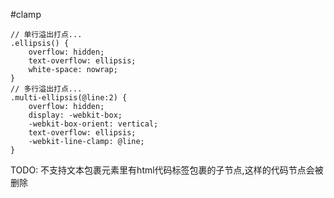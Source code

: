 #clamp

```less
// 单行溢出打点...
.ellipsis() {
    overflow: hidden;
    text-overflow: ellipsis;
    white-space: nowrap;
}
// 多行溢出打点...
.multi-ellipsis(@line:2) {
    overflow: hidden;
    display: -webkit-box;
    -webkit-box-orient: vertical;
    text-overflow: ellipsis;
    -webkit-line-clamp: @line;
}
```

TODO: 不支持文本包裹元素里有html代码标签包裹的子节点,这样的代码节点会被删除